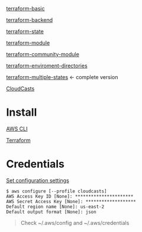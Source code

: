 [terraform-basic](./terraform-basic/readme.md)

[terraform-backend](./terraform-backend/readme.md)

[terraform-state](./terraform-state/readme.md)

[terraform-module](./terraform-module/readme.md)

[terraform-community-module](./terraform-community-module/readme.md)

[terraform-enviroment-directories](./terraform-enviroment-directories/readme.md)

[terraform-multiple-states](./terraform-multiple-states/readme.md) <- complete version

[CloudCasts](https://cloudcasts.io/course/terraform)

# Install

[AWS CLI](https://docs.aws.amazon.com/cli/latest/userguide/getting-started-install.html)

[Terraform](https://developer.hashicorp.com/terraform/downloads)

# Credentials

[Set configuration settings](https://docs.aws.amazon.com/cli/latest/userguide/cli-configure-files.html)

```
$ aws configure [--profile cloudcasts]
AWS Access Key ID [None]: **********************
AWS Secret Access Key [None]: *******************
Default region name [None]: us-east-2
Default output format [None]: json
```

> Check ~/.aws/config and ~/.aws/credentials
